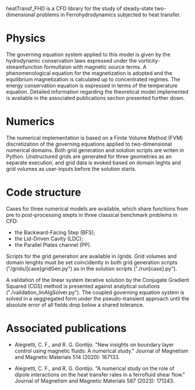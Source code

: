 heatTransf_FHD is a CFD library for the study of steady-state two-dimensional problems in Ferrohydrodynamics subjected to heat transfer. 

# Physics

The governing equation system applied to this model is given by the hydrodynamic conservation laws expressed under the vorticity-streamfunction formultaion with magnetic source terms. A phenomenological equation for the magnetization is adopted and the equilibrium magnetization is calculated up to concentrated regimes. The energy conservation equation is expressed in terms of the temperature equation. Detailed information regarding the theoretical model implemented is available in the associated publications section presented further down.

# Numerics

The numerical implementation is based on a Finite Volume Method (FVM) discretization of the governing equations applied to two-dimensional numerical domains. Both grid generation and solution scripts are writen in Python. Unstructured grids are generated for three geometries as an separate execution, and grid data is evoked based on domain leghts and grid volumes as user-inputs before the solution starts.

# Code structure

Cases for three numerical models are available, which share functions from pre to post-processing stepts in three classical benchmark problems in CFD:

 - the Backward-Facing Step (BFS);
 - the Lid-Driven Cavity (LDC);
 - the Parallel Plates channel (PP).
 
Scripts for the grid generation are available in /grids. Grid volumes and domain lenghts must be set coincidently in both grid generation scripts ("/grids/[case]gridGen.py") as in the solution scripts ("./run[case].py").

A validation of the linear system iterative solution by the Conjugate Gradient Squared (CGS) method is presented against analytical solutions ("./validation_linAlgSolver.py"). The coupled governing equation system is solved in a seggregated form under the pseudo-transient approach until the absolute error of all fields drop below a shared tolerance.  

# Associated publications

 - Alegretti, C. F., and R. G. Gontijo. "New insights on boundary layer control using magnetic fluids: A numerical study." Journal of Magnetism and Magnetic Materials 514 (2020): 167133.

 - Alegretti, C. F., and R. G. Gontijo. "A numerical study on the role of dipole interactions on the heat transfer rates in a ferrofluid shear flow." Journal of Magnetism and Magnetic Materials 587 (2023): 171243.

